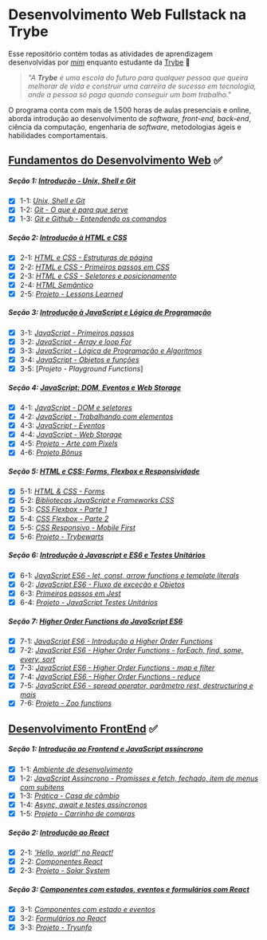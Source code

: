# Desenvolvimento Web Fullstack na Trybe

Esse repositório contém todas as atividades de aprendizagem desenvolvidas por _[mim]()_ enquanto estudante da [Trybe](https://www.betrybe.com/) :rocket:

> _"A **Trybe** é uma escola do futuro para qualquer pessoa que queira melhorar de vida e construir uma carreira de sucesso em tecnologia, onde a pessoa só paga quando conseguir um bom trabalho."_

O programa conta com mais de 1.500 horas de aulas presenciais e online, aborda introdução ao desenvolvimento de _software, front-end, back-end_, ciência da computação, engenharia de _software_, metodologias ágeis e habilidades comportamentais.

## [Fundamentos do Desenvolvimento Web](https://github.com/LiukenMonteiro/trybe-exercicios/tree/main/modulo-01-Fundamentos) :white_check_mark:

##### Seção 1: [Introdução - Unix, Shell e Git](https://github.com/LiukenMonteiro/trybe-exercicios/tree/main/modulo-01-Fundamentos/secao-01-Unix-Shell-e-Git)

- [x] 1-1: [_Unix, Shell e Git_](https://github.com/LiukenMonteiro/trybe-exercicios/tree/main/modulo-01-Fundamentos/secao-01-Unix-Shell-e-Git/dia-01-unix-e-shell)
- [x] 1-2: [_Git - O que é  para que serve_](https://github.com/LiukenMonteiro/trybe-exercicios/tree/main/modulo-01-Fundamentos/secao-01-Unix-Shell-e-Git/dia-02-git-o-que-%C3%A9-e-para-que-serve)
- [x] 1-3: [_Git e Github - Entendendo os comandos_](https://github.com/LiukenMonteiro/trybe-exercicios/tree/main/modulo-01-Fundamentos/secao-01-Unix-Shell-e-Git/dia-03-git-e-github-entendendo-os-comandos)

##### Seção 2: [Introdução à HTML e CSS](https://github.com/LiukenMonteiro/trybe-exercicios/tree/main/modulo-01-Fundamentos/secao-02-introducao-a-html-e-css)

- [x] 2-1: [_HTML e CSS - Estruturas de página_](https://github.com/LiukenMonteiro/trybe-exercicios/tree/main/modulo-01-Fundamentos/secao-02-introducao-a-html-e-css/dia-01-html-e-css-estruturas-de-pagina)
- [x] 2-2: [_HTML e CSS - Primeiros passos em CSS_](https://github.com/LiukenMonteiro/trybe-exercicios/tree/main/modulo-01-Fundamentos/secao-02-introducao-a-html-e-css/dia-02-html-e-css-primeiros-passos-em-css)
- [x] 2-3: [_HTML e CSS - Seletores e posicionamento_](https://github.com/LiukenMonteiro/trybe-exercicios/tree/main/modulo-01-Fundamentos/secao-02-introducao-a-html-e-css/dia-03-html-e-css-seletores-e-posicionamento)
- [x] 2-4: [_HTML Semântico_](https://github.com/LiukenMonteiro/trybe-exercicios/tree/main/modulo-01-Fundamentos/secao-02-introducao-a-html-e-css/dia-04-html-semantico)
- [x] 2-5: [_Projeto - Lessons Learned_](https://github.com/LiukenMonteiro/Lessons-Learned)

##### Seção 3: [Introdução à JavaScript e Lógica de Programação](https://github.com/LiukenMonteiro/trybe-exercicios/tree/main/modulo-01-Fundamentos/secao-03-introducao-a-javascript-e-logica-de-programacao)
- [x] 3-1: [_JavaScript - Primeiros passos_](https://github.com/LiukenMonteiro/trybe-exercicios/tree/main/modulo-01-Fundamentos/secao-03-introducao-a-javascript-e-logica-de-programacao/dia-01-javascript-primeiros-passos)
- [x] 3-2: [_JavaScript - Array e loop For_](https://github.com/LiukenMonteiro/trybe-exercicios/tree/main/modulo-01-Fundamentos/secao-03-introducao-a-javascript-e-logica-de-programacao/dia-02-javascript-array-e-loop-for)
- [x] 3-3: [_JavaScript - Lógica de Programação e Algoritmos_](https://github.com/LiukenMonteiro/trybe-exercicios/tree/main/modulo-01-Fundamentos/secao-03-introducao-a-javascript-e-logica-de-programacao/dia-03-javascript-logica-de-programacao-e-algoritmos)
- [x] 3-4: [_JavaScript - Objetos e funções_](https://github.com/LiukenMonteiro/trybe-exercicios/tree/main/modulo-01-Fundamentos/secao-03-introducao-a-javascript-e-logica-de-programacao/dia-04-javascript-objetos-e-funcoes)
- [x] 3-5: [_Projeto - Playground Functions_]

##### Seção 4: [JavaScript: DOM, Eventos e Web Storage](https://github.com/LiukenMonteiro/trybe-exercicios/tree/main/modulo-01-Fundamentos/secao-05-javascript-DOM-eventos-e-web-storage)
- [x] 4-1: [_JavaScript - DOM e seletores_](https://github.com/LiukenMonteiro/trybe-exercicios/tree/main/modulo-01-Fundamentos/secao-05-javascript-DOM-eventos-e-web-storage/dia-01-javascript-DOM-e-seletores)
- [x] 4-2: [_JavaScript - Trabalhando com elementos_](https://github.com/LiukenMonteiro/trybe-exercicios/tree/main/modulo-01-Fundamentos/secao-05-javascript-DOM-eventos-e-web-storage/dia-02-javascript-trabalhando-com-elementos)
- [x] 4-3: [_JavaScript - Eventos_](https://github.com/LiukenMonteiro/trybe-exercicios/tree/main/modulo-01-Fundamentos/secao-05-javascript-DOM-eventos-e-web-storage/dia-03-javascrip-eventos)
- [x] 4-4: [_JavaScript - Web Storage_](https://github.com/LiukenMonteiro/trybe-exercicios/tree/main/modulo-01-Fundamentos/secao-05-javascript-DOM-eventos-e-web-storage/dia-04-web-storage)
- [x] 4-5: [_Projeto - Arte com Pixels_]()
- [x] 4-6: [_Projeto Bônus_]()

##### Seção 5: [HTML e CSS: Forms, Flexbox e Responsividade]()
- [x] 5-1: [_HTML & CSS - Forms_](https://github.com/LiukenMonteiro/trybe-exercicios/tree/main/modulo-01-Fundamentos/secao-06-HTML-e-CSS-forms-flexbox-e-responsivo/dia-01-HTML-e-CSS-forms)
- [x] 5-2: [_Bibliotecas JavaScript e Frameworks CSS_](https://github.com/LiukenMonteiro/trybe-exercicios/tree/main/modulo-01-Fundamentos/secao-06-HTML-e-CSS-forms-flexbox-e-responsivo/dia-02-Bibliotecas-JavaScript-e-Frameworks-CSS)
- [x] 5-3: [_CSS Flexbox - Parte 1_](https://github.com/LiukenMonteiro/trybe-exercicios/tree/main/modulo-01-Fundamentos/secao-06-HTML-e-CSS-forms-flexbox-e-responsivo/dia-03-CS-flexbox-parte-01)
- [x] 5-4: [_CSS Flexbox - Parte 2_](https://github.com/LiukenMonteiro/trybe-exercicios/tree/main/modulo-01-Fundamentos/secao-06-HTML-e-CSS-forms-flexbox-e-responsivo/dia-04-CSS-flexbox-parte-02)
- [x] 5-5: [_CSS Responsivo - Mobile First_](https://github.com/LiukenMonteiro/trybe-exercicios/tree/main/modulo-01-Fundamentos/secao-06-HTML-e-CSS-forms-flexbox-e-responsivo/dia-05-CSS-Responsivo-Mobile-First)
- [x] 5-6: [_Projeto - Trybewarts_]()

##### Seção 6: [Introdução à Javascript e ES6 e Testes Unitários]()
- [x] 6-1: [_JavaScript ES6 - let, const, arrow functions e template literals_](https://github.com/LiukenMonteiro/trybe-exercicios/tree/main/modulo-01-Fundamentos/secao-07-Introducao-%C3%A0-javascript-ES6-e-Testes-Unitarios/dia-01-javascript-ES6-let-const-arrow-functions)
- [x] 6-2: [_JavaScript ES6 - Fluxo de exceção e Objetos_](https://github.com/LiukenMonteiro/trybe-exercicios/tree/main/modulo-01-Fundamentos/secao-07-Introducao-%C3%A0-javascript-ES6-e-Testes-Unitarios/dia-02-javascript-ES6-fluxo-de-execu%C3%A7%C3%A3o-e-objetos)
- [x] 6-3: [_Primeiros passos em Jest_](https://github.com/LiukenMonteiro/trybe-exercicios/tree/main/modulo-01-Fundamentos/secao-07-Introducao-%C3%A0-javascript-ES6-e-Testes-Unitarios/dia-03-primeiros-passos-em-jest)
- [x] 6-4: [_Projeto - JavaScript Testes Unitários_]()

##### Seção 7: [Higher Order Functions do JavaScript ES6]()
- [x] 7-1: [_JavaScript ES6 - Introdução a Higher Order Functions_]()
- [x] 7-2: [_JavaScript ES6 - Higher Order Functions - forEach, find, some, every, sort_]()
- [x] 7-3: [_JavaScript ES6 - Higher Order Functions - map e filter_]()
- [x] 7-4: [_JavaScript ES6 - Higher Order Functions - reduce_]()
- [x] 7-5: [_JavaScript ES6 - spread operator, parâmetro rest, destructuring e mais_]()
- [x] 7-6: [_Projeto - Zoo functions_]()

## [Desenvolvimento FrontEnd](https://github.com/LiukenMonteiro/trybe-exercicios/tree/main/modulo-02-Front-End) :white_check_mark:
##### Seção 1: [Introdução ao Frontend e JavaScript assíncrono]()
- [x] 1-1: [_Ambiente de desenvolvimento_](https://github.com/LiukenMonteiro/trybe-exercicios/tree/main/modulo-02-Front-End/secao-01-introducao-ao-frontend-e-javascript-assincrono/dia-01-ambiente-de-desenvolvimento)
- [x] 1-2: [_JavaScript Assíncrono - Promisses e fetch, fechado, item de menus com subitens_](https://github.com/LiukenMonteiro/trybe-exercicios/tree/main/modulo-02-Front-End/secao-01-introducao-ao-frontend-e-javascript-assincrono/dia-02-javascript-ass%C3%ADncrono-promisses-e-fetch-aberto-item-de-menu-com-subitens)
- [x] 1-3: [_Prática - Casa de câmbio_](https://github.com/LiukenMonteiro/trybe-exercicios/tree/main/modulo-02-Front-End/secao-01-introducao-ao-frontend-e-javascript-assincrono/dia-03-pratica-casa-de-cambio)
- [x] 1-4: [_Async, await e testes assíncronos_](https://github.com/LiukenMonteiro/trybe-exercicios/tree/main/modulo-02-Front-End/secao-01-introducao-ao-frontend-e-javascript-assincrono/dia-04-async-await-e-testes-ass%C3%ADncronos)
- [x] 1-5: [_Projeto - Carrinho de compras_]()

##### Seção 2: [Introdução ao React]()
- [x] 2-1: [_'Hello, world!' no React!_](https://github.com/LiukenMonteiro/trybe-exercicios/tree/main/modulo-02-Front-End/secao-02-introducao-ao-React/dia-01-'Hello%2C%20world!'-no-React!)
- [x] 2-2: [_Componentes React_](https://github.com/LiukenMonteiro/trybe-exercicios/tree/main/modulo-02-Front-End/secao-02-introducao-ao-React/dia-02-componentes-React)
- [x] 2-3: [_Projeto - Solar System_]()

##### Seção 3: [Componentes com estados, eventos e formulários com React]()
- [x] 3-1: [_Componentes com estado e eventos_](https://github.com/LiukenMonteiro/trybe-exercicios/tree/main/modulo-02-Front-End/secao-03-componentes-com-estados-eventos-e-formul%C3%A1rios-com-React/dia-01-componentes-com-estado-e-eventos)
- [x] 3-2: [_Formulários no React_](https://github.com/LiukenMonteiro/trybe-exercicios/tree/main/modulo-02-Front-End/secao-03-componentes-com-estados-eventos-e-formul%C3%A1rios-com-React/dia-02-formul%C3%A1rios-no-react)
- [x] 3-3: [_Projeto - Tryunfo_]()